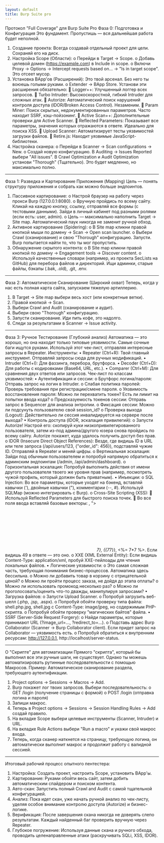 ```yaml
---
layout: default
title: Burp Suite pro
---
```


Протокол "Full Coverage" для Burp Suite Pro
Фаза 0: Подготовка и Конфигурация
Это фундамент. Пропустишь — вся дальнейшая работа будет неполной.
1.	Создание проекта: Всегда создавай отдельный проект для цели. Сохраняй его на диск.
2.	Настройка Scope (Области): 
o	Перейди в Target -> Scope.
o	Добавь целевой домен (https://example.com) в Include in scope.
o	Включи Proxy -> Options -> Intercept requests based on... -> "Is in target scope". Это отсеет мусор.
3.	Установка BApp'ов (Расширений): Это твой арсенал. Без него ты воюешь голыми руками. 
o	Extender -> BApp Store. Установи эти расширения обязательно: 
	Logger++: Улучшенный логгер всех запросов.
	Turbo Intruder: Высокоскоростной, гибкий Intruder для сложных атак.
	Autorize: Автоматический поиск нарушений контроля доступа (IDOR/Broken Access Control). Незаменим.
	Param Miner: Поиск скрытых, недокументированных параметров. Часто находит SSRF, кэш-пойзонинг.
	Active Scan++: Дополнительные проверки для Active Scanner.
	Reflected Parameters: Показывает все параметры, значения которых отражаются в ответе. Идеально для поиска XSS.
	Upload Scanner: Автоматизирует тесты уязвимостей загрузки файлов.
	Retire.js: Находит уязвимые JavaScript-библиотеки.
4.	Настройка сканера: 
o	Перейди в Scanner -> Scan configurations -> New.
o	Создай новую конфигурацию. В Auditing -> Issues Reported выбери "All issues". В Crawl Optimization и Audit Optimization установи "Thorough" (Тщательно). Это будет медленно, но максимально полно.
________________________________________
Фаза 1: Разведка и Картирование Приложения (Mapping)
Цель — понять структуру приложения и собрать как можно больше эндпоинтов.
1.	Пассивное картирование: 
o	Настрой браузер на работу через прокси Burp (127.0.0.1:8080).
o	Вручную пройдись по всему сайту. Кликай на каждую кнопку, ссылку, отправляй все формы (с тестовыми данными). Зайди в личный кабинет под разными ролями (если есть: user, admin).
o	Цель — максимально наполнить Target -> Site map. Автоматический паук никогда не заменит ручной обход.
2.	Активное картирование (Spidering): 
o	В Site map кликни правой кнопкой мыши по домену -> Scan -> Open scan launcher.
o	Выбери Crawl (сканирование) и свою "Thorough" конфигурацию. Запусти. Burp попытается найти то, что ты мог пропустить.
3.	Обнаружение скрытого контента: 
o	В Site map кликни правой кнопкой по домену -> Engagement tools -> Discover content.
o	Используй качественные словари (например, из проекта SecLists на GitHub) для перебора файлов и директорий. Ищи админки, старые файлы, бэкапы (.bak, .old), .git, .env.
________________________________________
Фаза 2: Автоматическое Сканирование (Широкий охват)
Теперь, когда у нас есть полная карта сайта, запускаем тяжелую артиллерию.
1.	В Target -> Site map выбери весь хост (или конкретные ветки).
2.	Правой кнопкой -> Scan.
3.	Выбери Crawl and Audit (сканирование и аудит).
4.	Выбери свою "Thorough" конфигурацию.
5.	Запусти сканирование. Иди пить кофе, это надолго.
6.	Следи за результатами в Scanner -> Issue activity.
________________________________________
Фаза 3: Ручное Тестирование (Глубокий анализ)
Автоматика — это хорошо, но она находит только типовые уязвимости. Самые сочные баги ищутся руками. Используй этот чек-лист, отправляя интересные запросы в Repeater.
Инструменты:
•	Repeater (Ctrl+R): Твой главный инструмент. Отправляй запросы сюда для ручных модификаций.
•	Intruder (Ctrl+I): Для фаззинга, перебора, брутфорса.
•	Decoder (Ctrl+D): Для работы с кодировками (Base64, URL, etc.).
•	Comparer (Ctrl+M): Для сравнения двух ответов или запросов.
Чек-лист по классам уязвимостей:
•	Аутентификация и сессии:
o	 Брутфорс логина/пароля: Отправь запрос на логин в Intruder.
o	 Слабая политика паролей: Проверь требования при регистрации/смене пароля.
o	 Уязвимость восстановления пароля: Можно ли перехватить токен? Есть ли лимит на попытки ввода кода?
o	 Предсказуемость токенов сессии: Отправь запрос в Sequencer для анализа энтропии.
o	 Фиксация сессии: Можно ли подсунуть пользователю свой session_id?
o	 Проверка выхода (Logout): Действительно ли сессия инвалидируется на сервере после выхода?
•	Контроль доступа (IDOR, эскалация привилегий):
o	 Запусти Autorize! Настрой его: скопируй куки низкопривилегированного пользователя, затем из-под админа/другого юзера снова пройдись по всему сайту. Autorize покажет, куда удалось получить доступ без прав.
o	 IDOR (Insecure Direct Object References): Везде, где видишь ID в URL или теле запроса (/api/users/123, {"order_id": 456}), подставляй чужие ID. Отправляй в Repeater и меняй цифры.
o	 Вертикальная эскалация: Зайди под обычным пользователем и попробуй напрямую обратиться к админским эндпоинтам (/admin, /api/admin/dashboard).
o	 Горизонтальная эскалация: Попробуй выполнить действия от имени другого пользователя твоего же уровня прав (например, посмотреть чужой профиль, который должен быть приватным).
•	Инъекции:
o	 SQL Injection: Во все параметры, которые уходят на бэкенд, вставляй кавычки ('), двойные кавычки ("), комментарии (--, #). Используй SQLMap (можно интегрировать с Burp).
o	 Cross-Site Scripting (XSS): 
	Используй Reflected Parameters для быстрого поиска точек.
	Во все поля ввода вставляй базовые векторы: <script>alert(1)</script>, "><svg onload=alert(1)>.
	Проверяй заголовки, параметры URL, тело POST-запросов.
o	 Command Injection: В полях, которые могут использоваться как аргументы системных команд (например, filename=myfile.txt), попробуй добавить | whoami, && ls -la.
o	 Server-Side Template Injection (SSTI): В полях, где есть шаблонизация (например, ?name=John), используй полиглоты типа ${7*7}, {{7*7}}, <%= 7*7 %>. Если видишь 49 в ответе — это оно.
o	 XXE (XML External Entity): Если видишь Content-Type: application/xml, пробуй XXE-пейлоады для чтения локальных файлов.
•	Логические уязвимости:
o	Это самая сложная часть, требующая понимания бизнес-процессов. Автоматика здесь бессильна.
o	 Можно ли добавить товар в корзину с отрицательной ценой?
o	 Можно ли пройти процесс заказа, не дойдя до этапа оплаты?
o	 Можно ли использовать промокод несколько раз?
o	 Можно ли проголосовать/оценить что-то дважды, манипулируя запросами?
•	Загрузка файлов:
o	 Запусти Upload Scanner.
o	 Попробуй загрузить веб-шелл (.php, .jsp, .aspx).
o	 Попробуй обойти проверку типа файла: shell.php.jpg, shell.jpg с Content-Type: image/jpeg, но содержимым PHP-скрипта.
o	 Попробуй обойти проверку "магических байтов" файла.
•	SSRF (Server-Side Request Forgery):
o	Найди параметры, которые принимают URL (?image_url=..., ?redirect_to=...).
o	Подставь адрес Burp Collaborator (Scanner -> Burp Collaborator client). Если придет запрос на Collaborator — уязвимость есть.
o	Попробуй обратиться к внутренним ресурсам: http://127.0.0.1, http://localhost/server-status.
________________________________________
О "Скрипте" для автоматизации
Прямого "скрипта", который бы выполнил все эти ручные шаги, не существует. Однако ты можешь автоматизировать рутинные последовательности с помощью Макросов.
Пример: Автоматическое сканирование раздела, требующего аутентификации.
1.	Project options -> Sessions -> Macros -> Add.
2.	Burp покажет лог твоих запросов. Выбери последовательность: 
o	GET /login (получение страницы с формой)
o	POST /login (отправка логина и пароля)
3.	Запиши макрос.
4.	Теперь в Project options -> Sessions -> Session Handling Rules -> Add создай правило.
5.	На вкладке Scope выбери целевые инструменты (Scanner, Intruder) и URL.
6.	На вкладке Rule Actions выбери "Run a macro" и укажи свой макрос входа.
7.	Теперь, когда сканер наткнется на страницу, требующую логина, он автоматически выполнит макрос и продолжит работу с валидной сессией.
________________________________________
Итоговый рабочий процесс опытного пентестера:
1.	Настройка: Создать проект, настроить Scope, установить BApp'ы.
2.	Картирование: Руками обойти весь сайт, затем добить автоматическим спайдером и поиском контента.
3.	Авто-скан: Запустить полный Crawl and Audit с самой тщательной конфигурацией.
4.	Анализ: Пока идет скан, уже начать ручной анализ по чек-листу, уделяя особое внимание контролю доступа (Autorize) и бизнес-логике.
5.	Верификация: После завершения скана никогда не доверять слепо результатам. Каждый найденный баг проверить вручную через Repeater.
6.	Глубокое погружение: Используя данные скана и ручного обхода, проводить целенаправленные атаки (раскручивать SQLi, XSS, IDOR).

